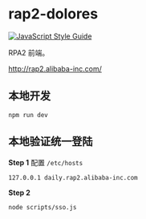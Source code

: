 # rap2-dolores

[![JavaScript Style Guide](https://img.shields.io/badge/code_style-standard-brightgreen.svg)](https://standardjs.com)

RPA2 前端。

http://rap2.alibaba-inc.com/

## 本地开发

```
npm run dev
```

## 本地验证统一登陆

**Step 1** 配置 `/etc/hosts`

```
127.0.0.1 daily.rap2.alibaba-inc.com
```

**Step 2**

```
node scripts/sso.js
```
